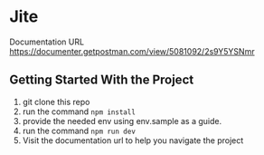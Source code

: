 # Jite

Documentation URL
https://documenter.getpostman.com/view/5081092/2s9Y5YSNmr


## Getting Started With the Project
1. git clone this repo
2. run the command `npm install`
3. provide the needed env using env.sample as a guide.
4. run the command `npm run dev`
5. Visit the documentation url to help you navigate the project